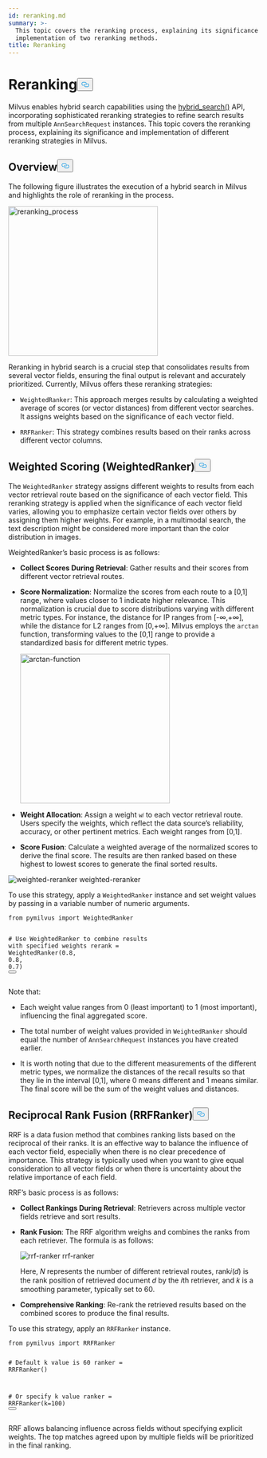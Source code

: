 ```yaml
---
id: reranking.md
summary: >-
  This topic covers the reranking process, explaining its significance and
  implementation of two reranking methods.
title: Reranking
---
```

<h1 id="Reranking" class="common-anchor-header">Reranking<button data-href="#Reranking" class="anchor-icon" translate="no">
      <svg translate="no"
        aria-hidden="true"
        focusable="false"
        height="20"
        version="1.1"
        viewBox="0 0 16 16"
        width="16"
      >
        <path
          fill="#0092E4"
          fill-rule="evenodd"
          d="M4 9h1v1H4c-1.5 0-3-1.69-3-3.5S2.55 3 4 3h4c1.45 0 3 1.69 3 3.5 0 1.41-.91 2.72-2 3.25V8.59c.58-.45 1-1.27 1-2.09C10 5.22 8.98 4 8 4H4c-.98 0-2 1.22-2 2.5S3 9 4 9zm9-3h-1v1h1c1 0 2 1.22 2 2.5S13.98 12 13 12H9c-.98 0-2-1.22-2-2.5 0-.83.42-1.64 1-2.09V6.25c-1.09.53-2 1.84-2 3.25C6 11.31 7.55 13 9 13h4c1.45 0 3-1.69 3-3.5S14.5 6 13 6z"
        ></path>
      </svg>
    </button></h1><p>Milvus enables hybrid search capabilities using the <a href="https://milvus.io/api-reference/pymilvus/v2.4.x/ORM/Collection/hybrid_search.md">hybrid_search()</a> API, incorporating sophisticated reranking strategies to refine search results from multiple <code translate="no">AnnSearchRequest</code> instances. This topic covers the reranking process, explaining its significance and implementation of different reranking strategies in Milvus.</p>
<h2 id="Overview" class="common-anchor-header">Overview<button data-href="#Overview" class="anchor-icon" translate="no">
      <svg translate="no"
        aria-hidden="true"
        focusable="false"
        height="20"
        version="1.1"
        viewBox="0 0 16 16"
        width="16"
      >
        <path
          fill="#0092E4"
          fill-rule="evenodd"
          d="M4 9h1v1H4c-1.5 0-3-1.69-3-3.5S2.55 3 4 3h4c1.45 0 3 1.69 3 3.5 0 1.41-.91 2.72-2 3.25V8.59c.58-.45 1-1.27 1-2.09C10 5.22 8.98 4 8 4H4c-.98 0-2 1.22-2 2.5S3 9 4 9zm9-3h-1v1h1c1 0 2 1.22 2 2.5S13.98 12 13 12H9c-.98 0-2-1.22-2-2.5 0-.83.42-1.64 1-2.09V6.25c-1.09.53-2 1.84-2 3.25C6 11.31 7.55 13 9 13h4c1.45 0 3-1.69 3-3.5S14.5 6 13 6z"
        ></path>
      </svg>
    </button></h2><p>The following figure illustrates the execution of a hybrid search in Milvus and highlights the role of reranking in the process.</p>
<p><img translate="no" src="/docs/v2.5.x/assets/multi-vector-rerank.png" alt="reranking_process" width="300"/></p>
<p>Reranking in hybrid search is a crucial step that consolidates results from several vector fields, ensuring the final output is relevant and accurately prioritized. Currently, Milvus offers these reranking strategies:</p>
<ul>
<li><p><code translate="no">WeightedRanker</code>: This approach merges results by calculating a weighted average of scores (or vector distances) from different vector searches. It assigns weights based on the significance of each vector field.</p></li>
<li><p><code translate="no">RRFRanker</code>: This strategy combines results based on their ranks across different vector columns.</p></li>
</ul>
<h2 id="Weighted-Scoring-WeightedRanker" class="common-anchor-header">Weighted Scoring (WeightedRanker)<button data-href="#Weighted-Scoring-WeightedRanker" class="anchor-icon" translate="no">
      <svg translate="no"
        aria-hidden="true"
        focusable="false"
        height="20"
        version="1.1"
        viewBox="0 0 16 16"
        width="16"
      >
        <path
          fill="#0092E4"
          fill-rule="evenodd"
          d="M4 9h1v1H4c-1.5 0-3-1.69-3-3.5S2.55 3 4 3h4c1.45 0 3 1.69 3 3.5 0 1.41-.91 2.72-2 3.25V8.59c.58-.45 1-1.27 1-2.09C10 5.22 8.98 4 8 4H4c-.98 0-2 1.22-2 2.5S3 9 4 9zm9-3h-1v1h1c1 0 2 1.22 2 2.5S13.98 12 13 12H9c-.98 0-2-1.22-2-2.5 0-.83.42-1.64 1-2.09V6.25c-1.09.53-2 1.84-2 3.25C6 11.31 7.55 13 9 13h4c1.45 0 3-1.69 3-3.5S14.5 6 13 6z"
        ></path>
      </svg>
    </button></h2><p>The <code translate="no">WeightedRanker</code> strategy assigns different weights to results from each vector retrieval route based on the significance of each vector field. This reranking strategy is applied when the significance of each vector field varies, allowing you to emphasize certain vector fields over others by assigning them higher weights. For example, in a multimodal search, the text description might be considered more important than the color distribution in images.</p>
<p>WeightedRanker’s basic process is as follows:</p>
<ul>
<li><p><strong>Collect Scores During Retrieval</strong>: Gather results and their scores from different vector retrieval routes.</p></li>
<li><p><strong>Score Normalization</strong>: Normalize the scores from each route to a [0,1] range, where values closer to 1 indicate higher relevance. This normalization is crucial due to score distributions varying with different metric types. For instance, the distance for IP ranges from [-∞,+∞], while the distance for L2 ranges from [0,+∞]. Milvus employs the <code translate="no">arctan</code> function, transforming values to the [0,1] range to provide a standardized basis for different metric types.</p>
<p><img translate="no" src="/docs/v2.5.x/assets/arctan.png" alt="arctan-function" width="300"/></p></li>
<li><p><strong>Weight Allocation</strong>: Assign a weight <code translate="no">w𝑖</code> to each vector retrieval route. Users specify the weights, which reflect the data source’s reliability, accuracy, or other pertinent metrics. Each weight ranges from [0,1].</p></li>
<li><p><strong>Score Fusion</strong>: Calculate a weighted average of the normalized scores to derive the final score. The results are then ranked based on these highest to lowest scores to generate the final sorted results.</p></li>
</ul>
<p>
  <span class="img-wrapper">
    <img translate="no" src="/docs/v2.5.x//assets/weighted-reranker.png" alt="weighted-reranker" class="doc-image" id="weighted-reranker" />
    <span>weighted-reranker</span>
  </span>
</p>
<p>To use this strategy, apply a <code translate="no">WeightedRanker</code> instance and set weight values by passing in a variable number of numeric arguments.</p>
<pre><code translate="no" class="language-python"><span class="hljs-keyword">from</span> pymilvus <span class="hljs-keyword">import</span> WeightedRanker

<span class="hljs-comment"># Use WeightedRanker to combine results with specified weights</span>
rerank = WeightedRanker(<span class="hljs-number">0.8</span>, <span class="hljs-number">0.8</span>, <span class="hljs-number">0.7</span>) 
<button class="copy-code-btn"></button></code></pre>
<p>Note that:</p>
<ul>
<li><p>Each weight value ranges from 0 (least important) to 1 (most important), influencing the final aggregated score.</p></li>
<li><p>The total number of weight values provided in <code translate="no">WeightedRanker</code> should equal the number of <code translate="no">AnnSearchRequest</code> instances you have created earlier.</p></li>
<li><p>It is worth noting that due to the different measurements of the different metric types, we normalize the distances of the recall results so that they lie in the interval [0,1], where 0 means different and 1 means similar. The final score will be the sum of the weight values and distances.</p></li>
</ul>
<h2 id="Reciprocal-Rank-Fusion-RRFRanker" class="common-anchor-header">Reciprocal Rank Fusion (RRFRanker)<button data-href="#Reciprocal-Rank-Fusion-RRFRanker" class="anchor-icon" translate="no">
      <svg translate="no"
        aria-hidden="true"
        focusable="false"
        height="20"
        version="1.1"
        viewBox="0 0 16 16"
        width="16"
      >
        <path
          fill="#0092E4"
          fill-rule="evenodd"
          d="M4 9h1v1H4c-1.5 0-3-1.69-3-3.5S2.55 3 4 3h4c1.45 0 3 1.69 3 3.5 0 1.41-.91 2.72-2 3.25V8.59c.58-.45 1-1.27 1-2.09C10 5.22 8.98 4 8 4H4c-.98 0-2 1.22-2 2.5S3 9 4 9zm9-3h-1v1h1c1 0 2 1.22 2 2.5S13.98 12 13 12H9c-.98 0-2-1.22-2-2.5 0-.83.42-1.64 1-2.09V6.25c-1.09.53-2 1.84-2 3.25C6 11.31 7.55 13 9 13h4c1.45 0 3-1.69 3-3.5S14.5 6 13 6z"
        ></path>
      </svg>
    </button></h2><p>RRF is a data fusion method that combines ranking lists based on the reciprocal of their ranks. It is an effective way to balance the influence of each vector field, especially when there is no clear precedence of importance. This strategy is typically used when you want to give equal consideration to all vector fields or when there is uncertainty about the relative importance of each field.</p>
<p>RRF’s basic process is as follows:</p>
<ul>
<li><p><strong>Collect Rankings During Retrieval</strong>: Retrievers across multiple vector fields retrieve and sort results.</p></li>
<li><p><strong>Rank Fusion</strong>: The RRF algorithm weighs and combines the ranks from each retriever. The formula is as follows:</p>
<p>
  <span class="img-wrapper">
    <img translate="no" src="/docs/v2.5.x//assets/rrf-ranker.png" alt="rrf-ranker" class="doc-image" id="rrf-ranker" />
    <span>rrf-ranker</span>
  </span>
</p>
<p>Here, 𝑁 represents the number of different retrieval routes, rank𝑖(𝑑) is the rank position of retrieved document 𝑑 by the 𝑖th retriever, and 𝑘 is a smoothing parameter, typically set to 60.</p></li>
<li><p><strong>Comprehensive Ranking</strong>: Re-rank the retrieved results based on the combined scores to produce the final results.</p></li>
</ul>
<p>To use this strategy, apply an <code translate="no">RRFRanker</code> instance.</p>
<pre><code translate="no" class="language-python"><span class="hljs-keyword">from</span> pymilvus <span class="hljs-keyword">import</span> RRFRanker

<span class="hljs-comment"># Default k value is 60</span>
ranker = RRFRanker()

<span class="hljs-comment"># Or specify k value</span>
ranker = RRFRanker(k=<span class="hljs-number">100</span>)
<button class="copy-code-btn"></button></code></pre>
<p>RRF allows balancing influence across fields without specifying explicit weights. The top matches agreed upon by multiple fields will be prioritized in the final ranking.</p>

